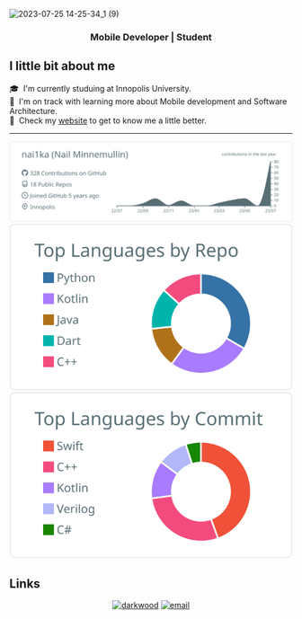 ![2023-07-25 14-25-34_1 (9)](https://github.com/nai1ka/nai1ka/assets/40440192/ddc7a8b5-32f3-4ca3-891a-daca9f0b40d0)

<h3 align="center">Mobile Developer | Student </h3>

## I little bit about me

🎓 &nbsp;I'm currently studuing at Innopolis University. \
🌱 &nbsp;I'm on track with learning more about Mobile development and Software Architecture.\
📄 &nbsp;Check my [website](https://nai1ka.github.io) to get to know me a little better.

---

<p  align="center">
  <img src="https://raw.githubusercontent.com/nai1ka/nai1ka/master/profile-summary-card-output/default/0-profile-details.svg" alt="github stats"></br>
  <img src="https://raw.githubusercontent.com/nai1ka/nai1ka/master/profile-summary-card-output/default/1-repos-per-language.svg">
  <img src="https://raw.githubusercontent.com/nai1ka/nai1ka/master/profile-summary-card-output/default/2-most-commit-language.svg"></br></p>


## Links

<p align="center">
  <a href="https://nai1ka.github.io/"><img src="https://img.icons8.com/fluent/32/000000/domain.png" alt="darkwood"/></a>
  <a href="mailto:nail.minnemullin@gmail.com"><img src="https://img.icons8.com/color/32/000000/gmail.png" alt="email"/></a>
 <!-- <a href="https://www.linkedin.com/in/mphomphego"><img src="https://img.icons8.com/color/32/000000/linkedin.png" alt="linkedin"/></a> -->
</p>

